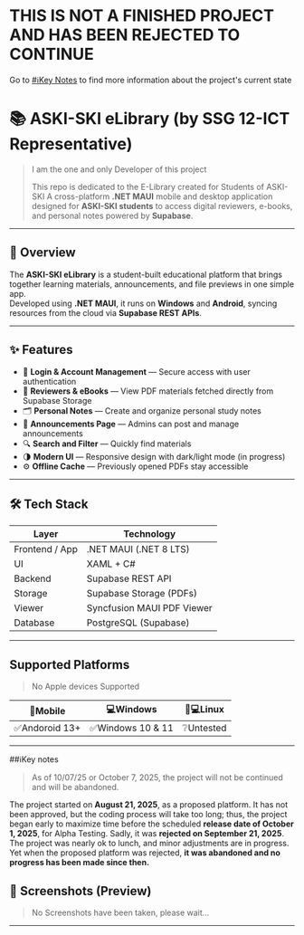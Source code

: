 
# THIS IS NOT A FINISHED PROJECT AND HAS BEEN REJECTED TO CONTINUE
Go to [#ℹ️Key Notes](#ℹ️key-notes) to find more information about the project's current state
# 📚 ASKI-SKI eLibrary (by SSG 12-ICT Representative)
> I am the one and only Developer of this project
> 
> This repo is dedicated to the E-Library created for Students of ASKI-SKI 
> A cross-platform **.NET MAUI** mobile and desktop application designed for **ASKI-SKI students** to access digital reviewers, e-books, and personal notes powered by **Supabase**.

---

## 🧭 Overview

The **ASKI-SKI eLibrary** is a student-built educational platform that brings together learning materials, announcements, and file previews in one simple app.  
Developed using **.NET MAUI**, it runs on **Windows** and **Android**, syncing resources from the cloud via **Supabase REST APIs**.

---

## ✨ Features

- 🔐 **Login & Account Management** — Secure access with user authentication  
- 📘 **Reviewers & eBooks** — View PDF materials fetched directly from Supabase Storage  
- 🗂️ **Personal Notes** — Create and organize personal study notes  
- 📢 **Announcements Page** — Admins can post and manage announcements  
- 🔍 **Search and Filter** — Quickly find materials  
- 🌗 **Modern UI** — Responsive design with dark/light mode (in progress)  
- ⚙️ **Offline Cache** — Previously opened PDFs stay accessible  

---

## 🛠️ Tech Stack

| Layer | Technology |
|-------|-------------|
| Frontend / App | .NET MAUI (.NET 8 LTS) |
| UI | XAML + C# |
| Backend | Supabase REST API |
| Storage | Supabase Storage (PDFs) |
| Viewer | Syncfusion MAUI PDF Viewer |
| Database | PostgreSQL (Supabase) |

---

## Supported Platforms
>No Apple devices Supported

| 📱Mobile | 💻Windows | 🐧💻Linux |
|-------|-------------|-------|
| ✅Andoroid 13+| ✅Windows 10 & 11 | ❔Untested |

---

##ℹ️Key notes
>As of 10/07/25 or October 7, 2025, the project will not be continued and will be abandoned.

The project started on **August 21, 2025**, as a proposed platform. It has not been approved, but the coding process will take too long; thus, the project began early to maximize time before the scheduled **release date of October 1, 2025**, for Alpha Testing. Sadly, it was **rejected on September 21, 2025**. The project was nearly ok to lunch, and minor adjustments are in progress. Yet when the proposed platform was rejected, **it was abandoned and no progress has been made since then.**


## 📱 Screenshots (Preview)

>No Screenshots have been taken, please wait...
---

